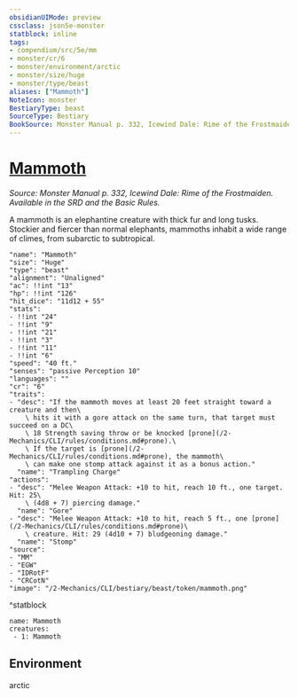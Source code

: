 ```yaml
---
obsidianUIMode: preview
cssclass: json5e-monster
statblock: inline
tags:
- compendium/src/5e/mm
- monster/cr/6
- monster/environment/arctic
- monster/size/huge
- monster/type/beast
aliases: ["Mammoth"]
NoteIcon: monster
BestiaryType: beast
SourceType: Bestiary
BookSource: Monster Manual p. 332, Icewind Dale: Rime of the Frostmaiden. Available in the SRD and the Basic Rules.
---
```

# [Mammoth](2-Mechanics/CLI/bestiary/beast/mammoth.md)
*Source: Monster Manual p. 332, Icewind Dale: Rime of the Frostmaiden. Available in the SRD and the Basic Rules.*  

A mammoth is an elephantine creature with thick fur and long tusks. Stockier and fiercer than normal elephants, mammoths inhabit a wide range of climes, from subarctic to subtropical.

```statblock
"name": "Mammoth"
"size": "Huge"
"type": "beast"
"alignment": "Unaligned"
"ac": !!int "13"
"hp": !!int "126"
"hit_dice": "11d12 + 55"
"stats":
- !!int "24"
- !!int "9"
- !!int "21"
- !!int "3"
- !!int "11"
- !!int "6"
"speed": "40 ft."
"senses": "passive Perception 10"
"languages": ""
"cr": "6"
"traits":
- "desc": "If the mammoth moves at least 20 feet straight toward a creature and then\
    \ hits it with a gore attack on the same turn, that target must succeed on a DC\
    \ 18 Strength saving throw or be knocked [prone](/2-Mechanics/CLI/rules/conditions.md#prone).\
    \ If the target is [prone](/2-Mechanics/CLI/rules/conditions.md#prone), the mammoth\
    \ can make one stomp attack against it as a bonus action."
  "name": "Trampling Charge"
"actions":
- "desc": "Melee Weapon Attack: +10 to hit, reach 10 ft., one target. Hit: 25\
    \ (4d8 + 7) piercing damage."
  "name": "Gore"
- "desc": "Melee Weapon Attack: +10 to hit, reach 5 ft., one [prone](/2-Mechanics/CLI/rules/conditions.md#prone)\
    \ creature. Hit: 29 (4d10 + 7) bludgeoning damage."
  "name": "Stomp"
"source":
- "MM"
- "EGW"
- "IDRotF"
- "CRCotN"
"image": "/2-Mechanics/CLI/bestiary/beast/token/mammoth.png"
```
^statblock

```encounter-table
name: Mammoth
creatures:
 - 1: Mammoth
```

## Environment

arctic